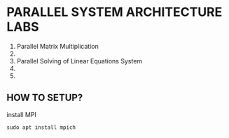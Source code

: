 # PARALLEL SYSTEM ARCHITECTURE LABS

1. Parallel Matrix Multiplication
2.
3. Parallel Solving of Linear Equations System
4.
5.

## HOW TO SETUP?
install MPI
```
sudo apt install mpich
```
